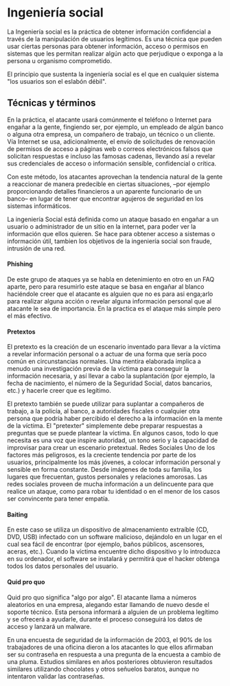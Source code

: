 # Ingeniería social

La Ingeniería social es la práctica de obtener información confidencial a través de la manipulación de usuarios legítimos.
Es una técnica que pueden usar ciertas personas para obtener información, acceso o permisos en sistemas que les permitan realizar algún acto que perjudique o exponga a la persona u organismo comprometido.

El principio que sustenta la ingeniería social es el que en cualquier sistema "los usuarios son el eslabón débil". 


## Técnicas y términos

En la práctica, el atacante usará comúnmente el teléfono o Internet para engañar a la gente, fingiendo ser, por ejemplo, un empleado de algún banco o alguna otra empresa, un compañero de trabajo, un técnico o un cliente. Vía Internet se usa, adicionalmente, el envío de solicitudes de renovación de permisos de acceso a páginas web o correos electrónicos falsos que solicitan respuestas e incluso las famosas cadenas, llevando así a revelar sus credenciales de acceso o información sensible, confidencial o crítica.

Con este método, los atacantes aprovechan la tendencia natural de la gente a reaccionar de manera predecible en ciertas situaciones, –por ejemplo proporcionando detalles financieros a un aparente funcionario de un banco– en lugar de tener que encontrar agujeros de seguridad en los sistemas informáticos.

La ingeniería Social está definida como un ataque basado en engañar a un usuario o administrador de un sitio en la internet, para poder ver la información que ellos quieren.
Se hace para obtener acceso a sistemas o información útil, tambien los objetivos de la ingeniería social son fraude, intrusión de una red.

#### Phishing

De este grupo de ataques ya se habla en detenimiento en otro en un FAQ aparte, pero para resumirlo este ataque se basa en engañar al blanco haciéndole creer que el atacante es alguien que no es para asi enga;arlo para realizar alguna acción o revelar alguna información personal que al atacante le sea de importancia.
En la practica es el ataque más simple pero el más efectivo. 

#### Pretextos

El pretexto es la creación de un escenario inventado para llevar a la víctima a revelar información personal o a actuar de una forma que sería poco común en circunstancias normales. Una mentira elaborada implica a menudo una investigación previa de la víctima para conseguir la información necesaria, y así llevar a cabo la suplantación (por ejemplo, la fecha de nacimiento, el número de la Seguridad Social, datos bancarios, etc.) y hacerle creer que es legítimo.

El pretexto también se puede utilizar para suplantar a compañeros de trabajo, a la policía, al banco, a autoridades fiscales o cualquier otra persona que podría haber percibido el derecho a la información en la mente de la víctima. El "pretexter" simplemente debe preparar respuestas a preguntas que se puede plantear la víctima. En algunos casos, todo lo que necesita es una voz que inspire autoridad, un tono serio y la capacidad de improvisar para crear un escenario pretextual.
Redes Sociales
Uno de los factores más peligrosos, es la creciente tendencia por parte de los usuarios, principalmente los más jóvenes, a colocar información personal y sensible en forma constante. Desde imágenes de toda su familia, los lugares que frecuentan, gustos personales y relaciones amorosas. Las redes sociales proveen de mucha información a un delincuente para que realice un ataque, como para robar tu identidad o en el menor de los casos ser convincente para tener empatía. 

#### Baiting

En este caso se utiliza un dispositivo de almacenamiento extraíble (CD, DVD, USB) infectado con un software malicioso, dejándolo en un lugar en el cual sea fácil de encontrar (por ejemplo, baños públicos, ascensores, aceras, etc.). Cuando la víctima encuentre dicho dispositivo y lo introduzca en su ordenador, el software se instalará y permitirá que el hacker obtenga todos los datos personales del usuario.

#### Quid pro quo

Quid pro quo significa "algo por algo". El atacante llama a números aleatorios en una empresa, alegando estar llamando de nuevo desde el soporte técnico. Esta persona informará a alguien de un problema legítimo y se ofrecerá a ayudarle, durante el proceso conseguirá los datos de acceso y lanzará un malware.

En una encuesta de seguridad de la información de 2003, el 90% de los trabajadores de una oficina dieron a los atacantes lo que ellos afirmaban ser su contraseña en respuesta a una pregunta de la encuesta a cambio de una pluma. Estudios similares en años posteriores obtuvieron resultados similares utilizando chocolates y otros señuelos baratos, aunque no intentaron validar las contraseñas. 
